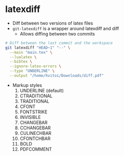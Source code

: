 # latexdiff

- Diff between two versions of latex files
- `git-latexdiff` is a wrapper around latexdiff and diff
  - Allows diffing between two commits

```sh
# Diff between the last commit and the workspace
git latexdiff "HEAD~1" "--" \
  --main "main.tex" \
  --lualatex \
  --bibtex \
  --ignore-latex-errors \
  --type "UNDERLINE" \
  --output "/home/hvitoi/Downloads/diff.pdf"
```

- Markup styles
  1. UNDERLINE (default)
  1. CTRADITIONAL
  1. TRADITIONAL
  1. CFONT
  1. FONTSTRIKE
  1. INVISIBLE
  1. CHANGEBAR
  1. CCHANGEBAR
  1. CULINECHBAR
  1. CFONTCHBAR
  1. BOLD
  1. PDFCOMMENT
